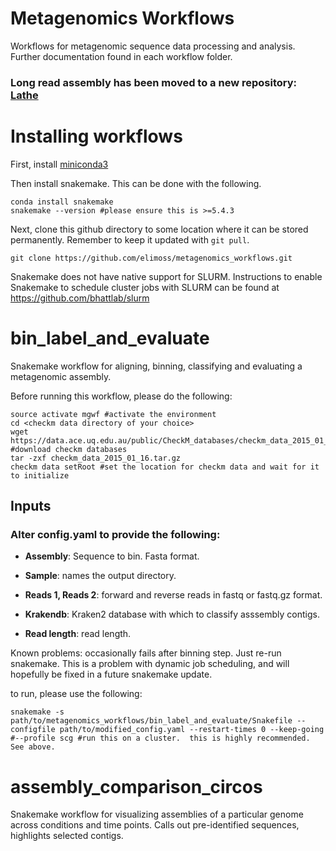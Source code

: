 # Metagenomics Workflows
Workflows for metagenomic sequence data processing and analysis.  Further documentation found in each workflow folder.

### Long read assembly has been moved to a new repository: [Lathe](https://github.com/elimoss/lathe)

# Installing workflows

First, install [miniconda3](https://conda.io/en/latest/miniconda.html)

Then install snakemake.  This can be done with the following.

```
conda install snakemake
snakemake --version #please ensure this is >=5.4.3
```

Next, clone this github directory to some location where it can be stored permanently.  Remember to keep it updated with `git pull`.

```
git clone https://github.com/elimoss/metagenomics_workflows.git
```

Snakemake does not have native support for SLURM. Instructions to enable Snakemake to schedule cluster jobs with SLURM can be found at https://github.com/bhattlab/slurm


# bin_label_and_evaluate

Snakemake workflow for aligning, binning, classifying and evaluating a
metagenomic assembly.

Before running this workflow, please do the following:

	source activate mgwf #activate the environment
	cd <checkm data directory of your choice>
	wget https://data.ace.uq.edu.au/public/CheckM_databases/checkm_data_2015_01_16.tar.gz #download checkm databases
	tar -zxf checkm_data_2015_01_16.tar.gz
	checkm data setRoot #set the location for checkm data and wait for it to initialize

## Inputs
### Alter config.yaml to provide the following:
 * **Assembly**: Sequence to bin. Fasta format.

 * **Sample**: names the output directory.

 * **Reads 1, Reads 2**: forward and reverse reads in fastq or fastq.gz format.

 * **Krakendb**: Kraken2 database with which to classify asssembly contigs.

 * **Read length**: read length.

Known problems: occasionally fails after binning step. Just re-run snakemake.  This is a problem with dynamic job scheduling, and will hopefully be fixed in a future snakemake update.

to run, please use the following:

```
snakemake -s path/to/metagenomics_workflows/bin_label_and_evaluate/Snakefile --configfile path/to/modified_config.yaml --restart-times 0 --keep-going
#--profile scg #run this on a cluster.  this is highly recommended.  See above.
```

# assembly_comparison_circos
Snakemake workflow for visualizing assemblies of a particular genome across conditions and time points.  Calls out pre-identified sequences, highlights selected contigs.
